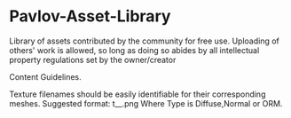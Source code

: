 # Pavlov-Asset-Library
Library of assets contributed by the community for free use. Uploading of others' work is allowed, so long as doing so abides by all intellectual property regulations set by the owner/creator

Content Guidelines.

Texture filenames should be easily identifiable for their corresponding meshes.  Suggested format: t_<MeshName>_<Type>.png Where Type is Diffuse,Normal or ORM.
  
